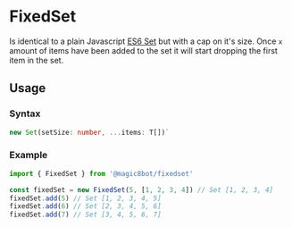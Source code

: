 # FixedSet

Is identical to a plain Javascript [ES6 Set](https://developer.mozilla.org/en-US/docs/Web/JavaScript/Reference/Global_Objects/Set) but with a cap on it's size. Once `x` amount of items have been added to the set it will start dropping the first item in the set.

## Usage

### Syntax

```typescript
new Set(setSize: number, ...items: T[])`
```

### Example

```typescript
import { FixedSet } from '@magic8bot/fixedset'

const fixedSet = new FixedSet(5, [1, 2, 3, 4]) // Set [1, 2, 3, 4]
fixedSet.add(5) // Set [1, 2, 3, 4, 5]
fixedSet.add(6) // Set [2, 3, 4, 5, 6]
fixedSet.add(7) // Set [3, 4, 5, 6, 7]
```
